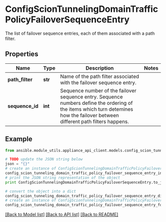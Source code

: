 # ConfigScionTunnelingDomainTrafficPolicyFailoverSequenceEntry

The list of failover sequence entries, each of them associated with a path filter.

## Properties
Name | Type | Description | Notes
------------ | ------------- | ------------- | -------------
**path_filter** | **str** | Name of the path filter associated with the failover sequence entry. | 
**sequence_id** | **int** | Sequence number of the failover sequence entry. Sequence numbers define  the ordering of the items which turn detemines how the failover  between different path filters happens. | 

## Example

```python
from ansible.module_utils.appliance_api_client.models.config_scion_tunneling_domain_traffic_policy_failover_sequence_entry import ConfigScionTunnelingDomainTrafficPolicyFailoverSequenceEntry

# TODO update the JSON string below
json = "{}"
# create an instance of ConfigScionTunnelingDomainTrafficPolicyFailoverSequenceEntry from a JSON string
config_scion_tunneling_domain_traffic_policy_failover_sequence_entry_instance = ConfigScionTunnelingDomainTrafficPolicyFailoverSequenceEntry.from_json(json)
# print the JSON string representation of the object
print ConfigScionTunnelingDomainTrafficPolicyFailoverSequenceEntry.to_json()

# convert the object into a dict
config_scion_tunneling_domain_traffic_policy_failover_sequence_entry_dict = config_scion_tunneling_domain_traffic_policy_failover_sequence_entry_instance.to_dict()
# create an instance of ConfigScionTunnelingDomainTrafficPolicyFailoverSequenceEntry from a dict
config_scion_tunneling_domain_traffic_policy_failover_sequence_entry_form_dict = config_scion_tunneling_domain_traffic_policy_failover_sequence_entry.from_dict(config_scion_tunneling_domain_traffic_policy_failover_sequence_entry_dict)
```
[[Back to Model list]](../README.md#documentation-for-models) [[Back to API list]](../README.md#documentation-for-api-endpoints) [[Back to README]](../README.md)


